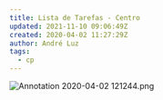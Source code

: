```yaml
---
title: Lista de Tarefas - Centro
updated: 2021-11-10 09:06:49Z
created: 2020-04-02 11:27:29Z
author: André Luz
tags:
  - cp
---
```


![Annotation 2020-04-02 121244.png](Annotation_2020-04-02_121244.png)